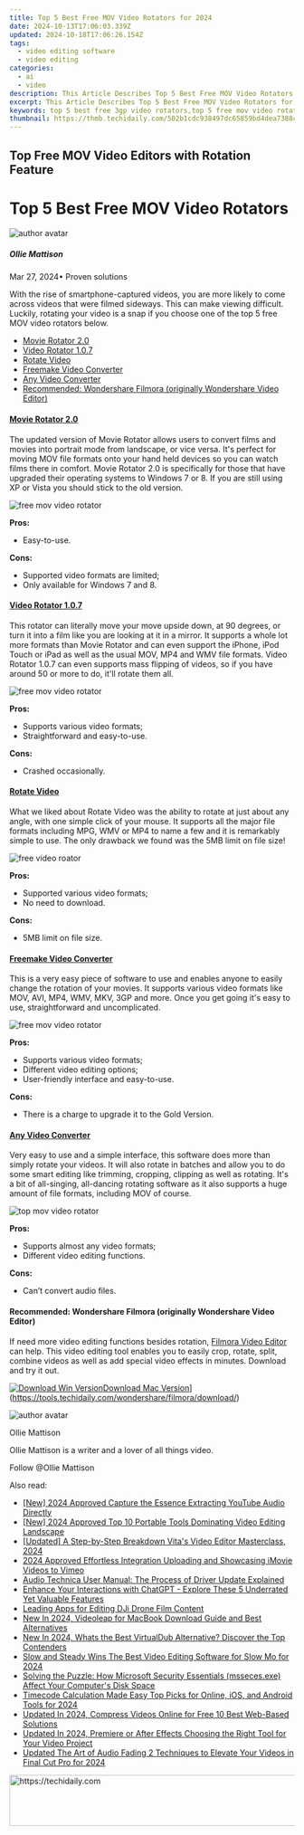 ```yaml
---
title: Top 5 Best Free MOV Video Rotators for 2024
date: 2024-10-13T17:06:03.339Z
updated: 2024-10-18T17:06:26.154Z
tags: 
  - video editing software
  - video editing
categories: 
  - ai
  - video
description: This Article Describes Top 5 Best Free MOV Video Rotators for 2024
excerpt: This Article Describes Top 5 Best Free MOV Video Rotators for 2024
keywords: top 5 best free 3gp video rotators,top 5 free mov video rotators,the best free video rotators for mov files,the best free mov video rotator tools,top 5 best free avi video rotators 2023 update,top 5 best free mov video rotators,top 5 best free avi video rotators
thumbnail: https://thmb.techidaily.com/502b1cdc938497dc65859bd4dea7388cbc83b5388aae8627911832c708fd7626.jpg
---
```


## Top Free MOV Video Editors with Rotation Feature

# Top 5 Best Free MOV Video Rotators

![author avatar](https://images.wondershare.com/filmora/article-images/ollie-mattison.jpg)

##### Ollie Mattison

 Mar 27, 2024• Proven solutions

 With the rise of smartphone-captured videos, you are more likely to come across videos that were filmed sideways. This can make viewing difficult. Luckily, rotating your video is a snap if you choose one of the top 5 free MOV video rotators below.

* [Movie Rotator 2.0](#tab%5F01)
* [Video Rotator 1.0.7](#tab%5F02)
* [Rotate Video](#tab%5F03)
* [Freemake Video Converter](#tab%5F04)
* [Any Video Converter](#tab%5F05)
* [Recommended: Wondershare Filmora (originally Wondershare Video Editor)](#tab%5F06)

#### [Movie Rotator 2.0](http://movierotator.com/)

 The updated version of Movie Rotator allows users to convert films and movies into portrait mode from landscape, or vice versa. It's perfect for moving MOV file formats onto your hand held devices so you can watch films there in comfort. Movie Rotator 2.0 is specifically for those that have upgraded their operating systems to Windows 7 or 8\. If you are still using XP or Vista you should stick to the old version.

![free mov video rotator](https://images.wondershare.com/images/multimedia/video-editor/movie-rotator.jpg "free mov video rotator")

**Pros:**

* Easy-to-use.

**Cons:**

* Supported video formats are limited;
* Only available for Windows 7 and 8.

#### [Video Rotator 1.0.7](http://www.videorotator.com/index.html)

 This rotator can literally move your move upside down, at 90 degrees, or turn it into a film like you are looking at it in a mirror. It supports a whole lot more formats than Movie Rotator and can even support the iPhone, iPod Touch or iPad as well as the usual MOV, MP4 and WMV file formats. Video Rotator 1.0.7 can even supports mass flipping of videos, so if you have around 50 or more to do, it'll rotate them all.

![free mov video rotator](https://images.wondershare.com/images/multimedia/video-editor/video-rotator.jpg "free mov video rotator")

**Pros:**

* Supports various video formats;
* Straightforward and easy-to-use.

**Cons:**

* Crashed occasionally.

#### [Rotate Video](http://www.rotatevideo.org/)

 What we liked about Rotate Video was the ability to rotate at just about any angle, with one simple click of your mouse. It supports all the major file formats including MPG, WMV or MP4 to name a few and it is remarkably simple to use. The only drawback we found was the 5MB limit on file size!

![free video roator](https://images.wondershare.com/images/multimedia/video-editor/rotate-video.jpg "free video roator")

**Pros:**

* Supported various video formats;
* No need to download.

**Cons:**

* 5MB limit on file size.

#### [Freemake Video Converter](http://www.freemake.com/)

 This is a very easy piece of software to use and enables anyone to easily change the rotation of your movies. It supports various video formats like MOV, AVI, MP4, WMV, MKV, 3GP and more. Once you get going it's easy to use, straightforward and uncomplicated.

![free mov video rotator](https://images.wondershare.com/images/multimedia/freemake.jpg)

**Pros:**

* Supports various video formats;
* Different video editing options;
* User-friendly interface and easy-to-use.

**Cons:**

* There is a charge to upgrade it to the Gold Version.

#### [Any Video Converter](http://www.any-video-converter.com/products/for%5Fvideo%5Ffree/)

 Very easy to use and a simple interface, this software does more than simply rotate your videos. It will also rotate in batches and allow you to do some smart editing like trimming, cropping, clipping as well as rotating. It's a bit of all-singing, all-dancing rotating software as it also supports a huge amount of file formats, including MOV of course.

![top mov video rotator](https://images.wondershare.com/images/multimedia/video-editor/any-video-converter.jpg "top mov video rotator")

**Pros:**

* Supports almost any video formats;
* Different video editing functions.

**Cons:**

* Can’t convert audio files.

#### Recommended: Wondershare Filmora (originally Wondershare Video Editor)

 If need more video editing functions besides rotation, [Filmora Video Editor](https://tools.techidaily.com/wondershare/filmora/download/) can help. This video editing tool enables you to easily crop, rotate, split, combine videos as well as add special video effects in minutes. Download and try it out.

[![Download Win Version](https://images.wondershare.com/filmora/guide/download-btn-win.jpg)](https://tools.techidaily.com/wondershare/filmora/download/)[Download Mac Version](https://images.wondershare.com/filmora/guide/download-btn-mac.jpg)](https://tools.techidaily.com/wondershare/filmora/download/)

![author avatar](https://images.wondershare.com/filmora/article-images/ollie-mattison.jpg)

Ollie Mattison

Ollie Mattison is a writer and a lover of all things video.

Follow @Ollie Mattison

<ins class="adsbygoogle"
      style="display:block"
      data-ad-client="ca-pub-7571918770474297"
      data-ad-slot="8358498916"
      data-ad-format="auto"
      data-full-width-responsive="true"></ins>

<span class="atpl-alsoreadstyle">Also read:</span>
<div><ul>
<li><a href="https://facebook-video-footage.techidaily.com/new-2024-approved-capture-the-essence-extracting-youtube-audio-directly/"><u>[New] 2024 Approved Capture the Essence Extracting YouTube Audio Directly</u></a></li>
<li><a href="https://youtube-web.techidaily.com/024-approved-top-10-portable-tools-dominating-video-editing-landscape/"><u>[New] 2024 Approved Top 10 Portable Tools Dominating Video Editing Landscape</u></a></li>
<li><a href="https://extra-hints.techidaily.com/updated-a-step-by-step-breakdown-vitas-video-editor-masterclass-2024/"><u>[Updated] A Step-by-Step Breakdown Vita's Video Editor Masterclass, 2024</u></a></li>
<li><a href="https://vimeo-videos.techidaily.com/2024-approved-effortless-integration-uploading-and-showcasing-imovie-videos-to-vimeo/"><u>2024 Approved Effortless Integration Uploading and Showcasing iMovie Videos to Vimeo</u></a></li>
<li><a href="https://hardware-help.techidaily.com/audio-technica-user-manual-the-process-of-driver-update-explained/"><u>Audio Technica User Manual: The Process of Driver Update Explained</u></a></li>
<li><a href="https://tech-hub.techidaily.com/enhance-your-interactions-with-chatgpt-explore-these-5-underrated-yet-valuable-features/"><u>Enhance Your Interactions with ChatGPT - Explore These 5 Underrated Yet Valuable Features</u></a></li>
<li><a href="https://extra-information.techidaily.com/leading-apps-for-editing-dji-drone-film-content/"><u>Leading Apps for Editing DJi Drone Film Content</u></a></li>
<li><a href="https://smart-video-creator.techidaily.com/new-in-2024-videoleap-for-macbook-download-guide-and-best-alternatives/"><u>New In 2024, Videoleap for MacBook Download Guide and Best Alternatives</u></a></li>
<li><a href="https://smart-video-creator.techidaily.com/new-in-2024-whats-the-best-virtualdub-alternative-discover-the-top-contenders/"><u>New In 2024, Whats the Best VirtualDub Alternative? Discover the Top Contenders</u></a></li>
<li><a href="https://smart-video-creator.techidaily.com/slow-and-steady-wins-the-best-video-editing-software-for-slow-mo-for-2024/"><u>Slow and Steady Wins The Best Video Editing Software for Slow Mo for 2024</u></a></li>
<li><a href="https://win-howtos.techidaily.com/solving-the-puzzle-how-microsoft-security-essentials-mssecesexe-affect-your-computers-disk-space/"><u>Solving the Puzzle: How Microsoft Security Essentials (msseces.exe) Affect Your Computer's Disk Space</u></a></li>
<li><a href="https://smart-video-creator.techidaily.com/timecode-calculation-made-easy-top-picks-for-online-ios-and-android-tools-for-2024/"><u>Timecode Calculation Made Easy Top Picks for Online, iOS, and Android Tools for 2024</u></a></li>
<li><a href="https://smart-video-creator.techidaily.com/updated-in-2024-compress-videos-online-for-free-10-best-web-based-solutions/"><u>Updated In 2024, Compress Videos Online for Free 10 Best Web-Based Solutions</u></a></li>
<li><a href="https://smart-video-creator.techidaily.com/updated-in-2024-premiere-or-after-effects-choosing-the-right-tool-for-your-video-project/"><u>Updated In 2024, Premiere or After Effects Choosing the Right Tool for Your Video Project</u></a></li>
<li><a href="https://smart-video-creator.techidaily.com/updated-the-art-of-audio-fading-2-techniques-to-elevate-your-videos-in-final-cut-pro-for-2024/"><u>Updated The Art of Audio Fading 2 Techniques to Elevate Your Videos in Final Cut Pro for 2024</u></a></li>
</ul></div>

<!-- affiliate ads begin -->
<a href="https://arkmc.pxf.io/c/5597632/352557/5172" target="_top" id="352557">
  <img src="//a.impactradius-go.com/display-ad/5172-352557" border="0" alt="https://techidaily.com" width="720" height="90"/>
</a>
<img height="0" width="0" src="https://arkmc.pxf.io/i/5597632/352557/5172" style="position:absolute;visibility:hidden;" border="0" />
<!-- affiliate ads end -->

